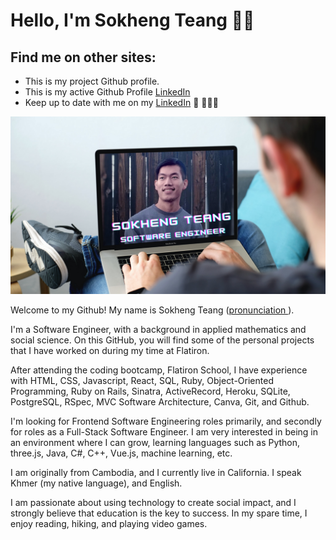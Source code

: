 # Hello, I'm Sokheng Teang 👋🏾

## Find me on other sites:
- This is my project Github profile.
- This is my active Github Profile <a href="https://github.com/sokhengteang">LinkedIn</a> 
- Keep up to date with me on my <a href="https://www.linkedin.com/in/sokhengteang/">LinkedIn</a> 💼 👨🏾‍💻

<img src="./sokheng.png">

Welcome to my Github! My name is Sokheng Teang (<a href="https://www.howtopronounce.com/sokheng">pronunciation </a>).

I'm a Software Engineer, with a background in applied mathematics and social science. On this GitHub, you will find some of the personal projects that I have worked on during my time at Flatiron.

After attending the coding bootcamp, Flatiron School, I have experience with HTML, CSS, Javascript, React, SQL, Ruby, Object-Oriented Programming, Ruby on Rails, Sinatra, ActiveRecord, Heroku, SQLite, PostgreSQL, RSpec, MVC Software Architecture, Canva, Git, and Github.

I'm looking for Frontend Software Engineering roles primarily, and secondly for roles as a Full-Stack Software Engineer. I am very interested in being in an environment where I can grow, learning languages such as Python, three.js, Java, C#, C++, Vue.js, machine learning, etc.


I am originally from Cambodia, and I currently live in California. I speak Khmer (my native language), and English.

I am passionate about using technology to create social impact, and I strongly believe that education is the key to success. In my spare time, I enjoy reading, hiking, and playing video games.


